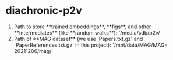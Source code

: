 # diachronic-p2v
<ol>
  <li>Path to store **trained embeddings**, **figs**, and other **intermediates** (like **random walks**): '/media/sdb/p2v/</li>
    <li>Path of **MAG dataset** (we use 'Papers.txt.gz' and 'PaperReferences.txt.gz' in this project): '/mnt/data/MAG/MAG-20211206/mag/'</li>
</ol>
